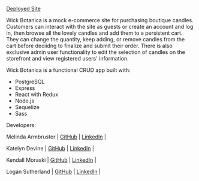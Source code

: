 <a href="https://graceshopper-project.herokuapp.com/">Deployed Site</a>

Wick Botanica is a mock e-commerce site for purchasing boutique candles. Customers can interact with the site as guests or create an account and log in, then browse all the lovely candles and add them to a persistent cart. They can change the quantity, keep adding, or remove candles from the cart before deciidng to finalize and submit their order. There is also exclusive admin user functionality to edit the selection of candles on the storefront and view registered users' information. 

Wick Botanica is a functional CRUD app built with:

- PostgreSQL
- Express
- React with Redux
- Node.js
- Sequelize
- Sass

Developers:

Melinda Armbruster | <a href="https://github.com/MelindaJoArmbruster">GitHub</a> | <a href="https://www.linkedin.com/in/melindaarmbruster/">LinkedIn</a> |

Katelyn Devine | <a href="https://github.com/katelyndevine">GitHub</a> | <a href="https://www.linkedin.com/in/kmoraski/">LinkedIn</a> |

Kendall Moraski | <a href="https://github.com/kendimoraski">GitHub</a> | <a href="https://www.linkedin.com/in/melindaarmbruster/">LinkedIn</a> |

Logan Sutherland | <a href="https://github.com/logansuth">GitHub</a> | <a href="https://www.linkedin.com/in/logan-sutherland/">LinkedIn</a> |
